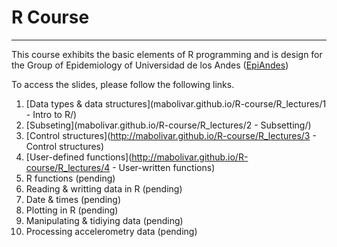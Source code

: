 # R Course
------------------------------------------
This course exhibits the basic elements of R programming and is design for the Group of Epidemiology of Universidad de los Andes ([EpiAndes](http://epiandes.uniandes.edu.co/))

To access the slides, please follow the following links.
 1. [Data types & data structures](mabolivar.github.io/R-course/R_lectures/1 - Intro to R/)
 2. [Subseting](mabolivar.github.io/R-course/R_lectures/2 - Subsetting/)
 3. [Control structures](http://mabolivar.github.io/R-course/R_lectures/3 - Control structures)
 4. [User-defined functions](http://mabolivar.github.io/R-course/R_lectures/4 - User-written functions)
 5. R functions (pending)
 6. Reading & writting data in R (pending)
 7. Date & times (pending)
 8. Plotting in R (pending)
 9. Manipulating & tidiying data (pending)
 10. Processing accelerometry data (pending)
